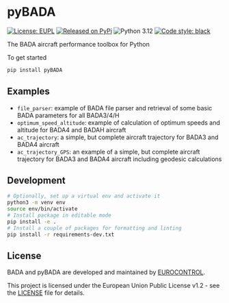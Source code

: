 # pyBADA

<a href="https://github.com/eurocontrol/pybada/blob/main/LICENCE.txt"><img alt="License: EUPL" src="https://img.shields.io/badge/license-EUPL-3785D1.svg"></a>
<a href="https://pypi.org/project/pyBADA"><img alt="Released on PyPi" src="https://img.shields.io/pypi/v/pyBADA.svg"></a>
![Python 3.12](https://img.shields.io/badge/Python-3.12-3776AB.svg?logo=python&logoColor=white)
<a href="https://github.com/eurocontrol/pybada"><img alt="Code style: black" src="https://img.shields.io/badge/code%20style-black-000000.svg"></a>

The BADA aircraft performance toolbox for Python

To get started

```bash
pip install pyBADA
```

## Examples

-   `file_parser`: example of BADA file parser and retrieval of some basic BADA parameters for all BADA3/4/H
-   `optimum_speed_altitude`: example of calculation of optimum speeds and altitude for BADA4 and BADAH aircraft
-   `ac_trajectory`: a simple, but complete aircraft trajectory for BADA3 and BADA4 aircraft
-   `ac_trajectory_GPS`: an example of a simple, but complete aircraft trajectory for BADA3 and BADA4 aircraft including geodesic calculations

## Development

```bash
# Optionally, set up a virtual env and activate it
python3 -m venv env
source env/bin/activate
# Install package in editable mode
pip install -e .
# Install a couple of packages for formatting and linting
pip install -r requirements-dev.txt
```

## License

BADA and pyBADA are developed and maintained by [EUROCONTROL](https://www.eurocontrol.int/).

This project is licensed under the European Union Public License v1.2 - see the [LICENSE](https://joinup.ec.europa.eu/collection/eupl/eupl-text-eupl-12) file for details.
